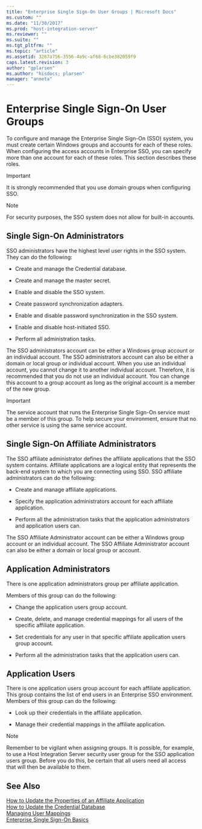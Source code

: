 ```yaml
---
title: "Enterprise Single Sign-On User Groups | Microsoft Docs"
ms.custom: ""
ms.date: "11/30/2017"
ms.prod: "host-integration-server"
ms.reviewer: ""
ms.suite: ""
ms.tgt_pltfrm: ""
ms.topic: "article"
ms.assetid: 3267a756-3556-4a9c-af68-6cbe382059f9
caps.latest.revision: 3
author: "gplarsen"
ms.author: "hisdocs; plarsen"
manager: "anneta"
---
```

# Enterprise Single Sign-On User Groups
To configure and manage the Enterprise Single Sign-On (SSO) system, you must create certain Windows groups and accounts for each of these roles. When configuring the access accounts in Enterprise SSO, you can specify more than one account for each of these roles. This section describes these roles.  
  
> [!IMPORTANT]
>  It is strongly recommended that you use domain groups when configuring SSO.  
  
> [!NOTE]
>  For security purposes, the SSO system does not allow for built-in accounts.  
  
## Single Sign-On Administrators  
 SSO administrators have the highest level user rights in the SSO system. They can do the following:  
  
-   Create and manage the Credential database.  
  
-   Create and manage the master secret.  
  
-   Enable and disable the SSO system.  
  
-   Create password synchronization adapters.  
  
-   Enable and disable password synchronization in the SSO system.  
  
-   Enable and disable host-initiated SSO.  
  
-   Perform all administration tasks.  
  
 The SSO administrators account can be either a Windows group account or an individual account. The SSO administrators account can also be either a domain or local group or individual account. When you use an individual account, you cannot change it to another individual account. Therefore, it is recommended that you do not use an individual account. You can change this account to a group account as long as the original account is a member of the new group.  
  
> [!IMPORTANT]
>  The service account that runs the Enterprise Single Sign-On service must be a member of this group. To help secure your environment, ensure that no other service is using the same service account.  
  
## Single Sign-On Affiliate Administrators  
 The SSO affiliate administrator defines the affiliate applications that the SSO system contains. Affiliate applications are a logical entity that represents the back-end system to which you are connecting using SSO. SSO affiliate administrators can do the following:  
  
-   Create and manage affiliate applications.  
  
-   Specify the application administrators account for each affiliate application.  
  
-   Perform all the administration tasks that the application administrators and application users can.  
  
 The SSO Affiliate Administrator account can be either a Windows group account or an individual account. The SSO Affiliate Administrator account can also be either a domain or local group or account.  
  
## Application Administrators  
 There is one application administrators group per affiliate application.  
  
 Members of this group can do the following:  
  
-   Change the application users group account.  
  
-   Create, delete, and manage credential mappings for all users of the specific affiliate application.  
  
-   Set credentials for any user in that specific affiliate application users group account.  
  
-   Perform all the administration tasks that the application users can.  
  
## Application Users  
 There is one application users group account for each affiliate application. This group contains the list of end users in an Enterprise SSO environment. Members of this group can do the following:  
  
-   Look up their credentials in the affiliate application.  
  
-   Manage their credential mappings in the affiliate application.  
  
> [!NOTE]
>  Remember to be vigilant when assigning groups. It is possible, for example, to use a Host Integration Server security user group for the SSO application users group. Before you do this, be certain that all users need all access that will then be available to them.  
  
## See Also  
 [How to Update the Properties of an Affiliate Application](../esso/how-to-update-the-properties-of-an-affiliate-application.md)   
 [How to Update the Credential Database](../esso/how-to-update-the-credential-database.md)   
 [Managing User Mappings](../esso/managing-user-mappings.md)   
 [Enterprise Single Sign-On Basics](../esso/enterprise-single-sign-on-basics.md)